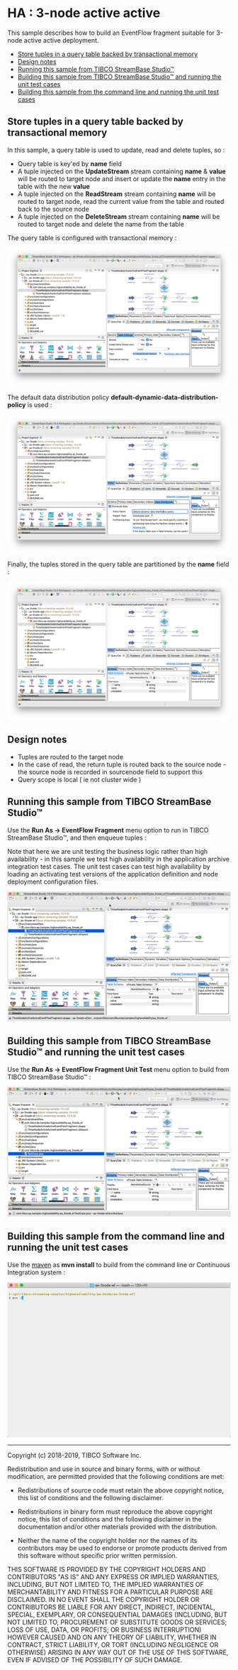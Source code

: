 # HA : 3-node active active

This sample describes how to build an EventFlow fragment suitable for 3-node active active deployment.

* [Store tuples in a query table backed by transactional memory](#store-tuples-in-a-query-table-backed-by-transactional-memory)
* [Design notes](#design-notes)
* [Running this sample from TIBCO StreamBase Studio&trade;](#running-this-sample-from-tibco-streambase-studio-trade)
* [Building this sample from TIBCO StreamBase Studio&trade; and running the unit test cases](#building-this-sample-from-tibco-streambase-studio-trade-and-running-the-unit-test-cases)
* [Building this sample from the command line and running the unit test cases](#building-this-sample-from-the-command-line-and-running-the-unit-test-cases)

<a name="store-tuples-in-a-query-table-backed-by-transactional-memory"></a>

## Store tuples in a query table backed by transactional memory

In this sample, a query table is used to update, read and delete tuples, so :

* Query table is key'ed by **name** field
* A tuple injected on the **UpdateStream** stream containing **name** & **value** will be routed to target node and insert or update the **name** entry in the table with the new **value**
* A tuple injected on the **ReadStream** stream containing **name** will be routed to target node, read the current value from the table and routed back to the source node
* A tuple injected on the **DeleteStream** stream containing **name** will be routed to target node and delete the name from the table

The query table is configured with transactional memory :

![Table settings](images/studiotablesettings.png)

The default data distribution policy **default-dynamic-data-distribution-policy** is used :

![Data distribution](images/studiodatadistribution.png)

Finally, the tuples stored in the query table are partitioned by the **name** field :

![Schema](images/studioschema.png)

<a name="design-notes"></a>

## Design notes

* Tuples are routed to the target node
* In the case of read, the return tuple is routed back to the source node - the source node is recorded in sourcenode field to support this
* Query scope is local ( ie not cluster wide )

<a name="running-this-sample-from-tibco-streambase-studio-trade"></a>

## Running this sample from TIBCO StreamBase Studio&trade;

Use the **Run As -> EventFlow Fragment** menu option to run in TIBCO StreamBase Studio&trade;, and then enqueue tuples :

Note that here we are unit testing the business logic rather than high availability - in this sample we test high availability in
the application archive integration test cases.  The unit test cases can test high availability by loading an activating test versions 
of the application definition and node deployment configuration files.

![RunFromStudio](images/studio.gif)

<a name="building-this-sample-from-tibco-streambase-studio-trade-and-running-the-unit-test-cases"></a>

## Building this sample from TIBCO StreamBase Studio&trade; and running the unit test cases

Use the **Run As -> EventFlow Fragment Unit Test** menu option to build from TIBCO StreamBase Studio&trade; :

![RunFromStudio](images/studiounit.gif)

<a name="building-this-sample-from-the-command-line-and-running-the-unit-test-cases"></a>

## Building this sample from the command line and running the unit test cases

Use the [maven](https://maven.apache.org) as **mvn install** to build from the command line or Continuous Integration system :

![maven](images/maven.gif)


---
Copyright (c) 2018-2019, TIBCO Software Inc.

Redistribution and use in source and binary forms, with or without
modification, are permitted provided that the following conditions are met:

* Redistributions of source code must retain the above copyright notice, this
  list of conditions and the following disclaimer.

* Redistributions in binary form must reproduce the above copyright notice,
  this list of conditions and the following disclaimer in the documentation
  and/or other materials provided with the distribution.

* Neither the name of the copyright holder nor the names of its
  contributors may be used to endorse or promote products derived from
  this software without specific prior written permission.

THIS SOFTWARE IS PROVIDED BY THE COPYRIGHT HOLDERS AND CONTRIBUTORS "AS IS"
AND ANY EXPRESS OR IMPLIED WARRANTIES, INCLUDING, BUT NOT LIMITED TO, THE
IMPLIED WARRANTIES OF MERCHANTABILITY AND FITNESS FOR A PARTICULAR PURPOSE ARE
DISCLAIMED. IN NO EVENT SHALL THE COPYRIGHT HOLDER OR CONTRIBUTORS BE LIABLE
FOR ANY DIRECT, INDIRECT, INCIDENTAL, SPECIAL, EXEMPLARY, OR CONSEQUENTIAL
DAMAGES (INCLUDING, BUT NOT LIMITED TO, PROCUREMENT OF SUBSTITUTE GOODS OR
SERVICES; LOSS OF USE, DATA, OR PROFITS; OR BUSINESS INTERRUPTION) HOWEVER
CAUSED AND ON ANY THEORY OF LIABILITY, WHETHER IN CONTRACT, STRICT LIABILITY,
OR TORT (INCLUDING NEGLIGENCE OR OTHERWISE) ARISING IN ANY WAY OUT OF THE USE
OF THIS SOFTWARE, EVEN IF ADVISED OF THE POSSIBILITY OF SUCH DAMAGE.
